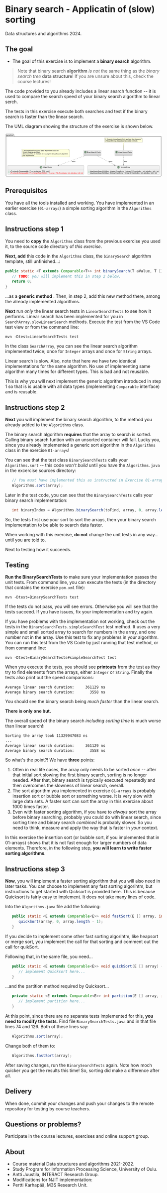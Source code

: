 # Binary search - Applicatin of (slow) sorting

Data structures and algorithms 2024.

## The goal

* The goal of this exercise is to implement a **binary search** algorithm.

> Note that binary search **algorithm** *is not* the same thing as the *binary search tree* **data structure**! If you are unsure about this, check the course lectures!

The code provided to you already includes a linear search function -- it is used to compare the search speed of your binary search algorithm to linear serch.

The tests in this exercise execute both searches and test if the binary search is faster than the linear search.

The UML diagram showing the structure of the exercise is shown below.

![UML class diagram](classes.png)

## Prerequisites

You have all the tools installed and working. You have implemented in an earlier exercise (`01-arrays`) a simple sorting algorithm in the `Algorithms` class.

## Instructions step 1

You need to **copy** the `Algorithms` class from the previous exercise you used it, to the source code directory of *this exercise*. 

**Next, add** this code in the `Algorithms` class, the `binarySearch` algorithm template, still unfinished...:

```Java
public static <T extends Comparable<T>> int binarySearch(T aValue, T [] fromArray, int fromIndex, int toIndex) {
   // TODO: you will implement this in step 2 below.
   return 0;
}
```
...as a **generic method** . Then, in step 2, add this new method there, among the already implemented algorithms.

**Next** run *only* the linear search tests in `LinearSearchTests` to see how it performs. Linear search has been implemented for you in `SearchArray.slowLinearSearch` methods. Execute the test from the VS Code test view or from the command line:

```console
mvn -Dtest=LinearSearchTests test
```
In the class `SearchArray`, you can see the linear search algorithm implemented twice; once for `Integer` arrays and once for `String` arrays.

Linear search is slow. Also, note that here we have two identical implementations for the same  algorithm. No use of implementing same algorithm many times for different types. This is bad and not reusable.

This is why you will next implement the generic algorithm introduced in step 1 so that is is usable with all data types (implementing `Comparable` interface) and is reusable.

## Instructions step 2

**Next** you will implement the binary search algorithm, to the method you already added to the `Algorithms` class.

The binary search algorithm **requires** that the array to search is sorted. Calling binary search funtion with an unsorted container will fail. Lucky you, since you already implemented a generic sort algorithm in the `Algorithms` class in the exercise `01-arrays`!

You can see that the test class `BinarySearchTests` calls your `Algorithms.sort` -- this code *won't build* until you have the `Algorithms.java` in the excercise sources directory:

```Java
   // You must have implemented this as instructed in Exercise 01-arrays!
   Algorithms.sort(array);
```

Later in the test code, you can see that the `BinarySearchTests` calls your binary search implementation:

```Java
   int binaryIndex = Algorithms.binarySearch(toFind, array, 0, array.length - 1);
```

So, the tests first use your sort to sort the arrays, then your binary search implementation to be able to search data faster. 

When working with this exercise, **do not** change the unit tests in any way... until you are told to.

Next to testing how it succeeds.

## Testing 

**Run the BinarySearchTests** to make sure your implementation passes the unit tests. From command line, you can 
execute the tests (in the directory that contains the exercise `pom.xml` file):

```
mvn -Dtest=BinarySearchTests test
```

If the tests do not pass, you will see errors. Otherwise you will see that the tests succeed. If you have issues, fix your implementation and try again.

If you have problems with the implementation not working, check out the tests in the `BinarySearchTests.simpleSearchTest` test method. It uses a very simple and small sorted array to search for numbers in the array, and one number not in the array. Use this test to fix any problems in your algorithm. You can run this test from the VS Code by just running that test method, or from command line:

```console
mvn -Dtest=BinarySearchTests#simpleSearchTest test
```

When you execute the tests, you should see **printouts** from the test as they try to find elements from the arrays, either `Integer` or `String`. Finally the tests also print out the speed comparisons:

```console
Average linear search duration:     361129 ns
Average binary search duration:       3558 ns
```

You should see the binary search being *much faster* than the linear search. 

**There is only one but.**

The overall speed of the binary search *including sorting time* is much worse than linear search!:

```console
Sorting the array took 11329947083 ns
...
Average linear search duration:     361129 ns
Average binary search duration:       3558 ns
```

So what's the point?! We have **three** points:

1. Often in real life cases, the array only needs to be sorted *once* -- after that initial sort slowing the first binary search, sorting is no longer needed. After that, binary search is typically executed repeatedly and then overcomes the slowness of linear search, overall.
2. The sort algorithm you implemented in exercise `01-arrays` is probably insertion sort or bubble sort or something worse. It is very slow with large data sets. A faster sort can sort the array in this exercise about 1000 times faster.
3. Even with faster sorting algorithm, if you have to *always* sort the array before binary searching, probably you could do with linear search, since sorting time and binary search *combined* is probably slower. So you need to think, measure and apply the way that is faster in *your* context.

In this exercise the insertion sort (or bubble sort, if you implemented that in 01-arrays) shows that it is not fast enough for larger numbers of data elements. Therefore, in the following step, **you will learn to write faster sorting algorithms**.

## Instructions step 3

**Now**, you will implement a faster sorting algorithm that you will also need in later tasks. You can choose to implement any fast sorting algorihtm, but instructions to get started with Qicksort is provided here. This is because Quicksort is fairly easy to implement. It does not take many lines of code.

Into the `Algorithms.java` file add the following:

```Java
   public static <E extends Comparable<E>> void fastSort(E [] array, int begin, int end) {
      quickSort(array, 0, array.length - 1);
   }
```

If you decide to implement some other fast sorting algorihtm, like heapsort or merge sort, you implement the call for that sorting and comment out the call for quikSort.

Following that, in the same file, you need...

```Java
   public static <E extends Comparable<E>> void quickSort(E [] array) {
      // implement Quicksort here...
   }
```

...and the partition method required by Quicksort...

```Java
   private static <E extends Comparable<E>> int partition(E [] array, int begin, int end) {
      // implement partition here...
   }
```

At this point, since there are no separate tests implemented for this, **you need to modify the tests**. Find file `BinarySearchTests.java` and in that file lines 74 and 126. Both of these lines say:

```Java
   Algorithms.sort(array);
```

Change both of them to:

```Java
   Algorithms.fastSort(array);
```

After saving changes, run the `BinarySearchTests` again. Note how moch quicker you get the results this time! So, sorting did make a difference after all.

## Delivery

When done, commit your changes and push your changes to the remote repository for testing by course teachers.

## Questions or problems?

Participate in the course lectures, exercises and online support group.

## About

* Course material Data structures and algorithms 2021-2022.
* Study Program for Information Processing Science, University of Oulu.
* Antti Juustila, INTERACT Research Group.
* Modifications for NJIT implementation:
* Pertti Karhapää, M3S Research  Unit.
